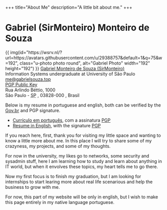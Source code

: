 +++
title="About Me"
description="A little bit about me."
+++

# Gabriel (SirMonteiro) Monteiro de Souza

<div class="vcard h-card">
       {{ img(id="https://wsrv.nl/?url=https://avatars.githubusercontent.com/u/29388757&default=1&q=75&w=192", class="u-photo photo round", alt="Gabriel Photo" width="192" height="192") }}
        <a class="u-url url fn n u-uid" href="https://gabrielsouza.top" rel="me">
            <span class="p-name name" hidden>Gabriel Monteiro de Souza</span>
            <span class="p-given-name given-name">Gabriel</span>
            <span class="p-family-name family-name">Monteiro de Souza</span>
            (<span class="p-nickname nickname">SirMonteiro</span>)
        </a>
        <br>
        <span class="p-job-title title">Information Systems undergraduate</span> at
        <span class="p-org org">University of São Paulo</span>
        <br>
        <a class="u-email email" href="mailto:me@gabrielsouza.top" rel="me">me@gabrielsouza.top</a>
        <br>
        <a class="u-key key" href="/gabrielsouza-pubkey.asc">PGP Public Key</a>
        <div class="p-adr adr h-adr">
            <div class="p-street-address street-address">Rua Arlindo Béttio, 1000</div>
            <span class="p-locality locality">São Paulo</span>
            -
            <abbr class="p-region region" title="São Paulo">SP</abbr>
            ,
            <span class="p-postal-code postal-code">03828-000</span>
            ,
            <span class="p-country-name country-name">Brasil</span>
        </div>
</div>

Below is my resume in portuguese and english, both can be verified by the [Gov.br](https://validar.iti.gov.br/) and PGP signature.
- [Currículo em português](/Gabriel_Souza_Resume.pdf), com a assinatura [PGP](/Gabriel_Souza_Resume.pdf.sig)
- [Resume in English](/Gabriel_Souza_Resume_en.pdf), with the signature [PGP](/Gabriel_Souza_Resume_en.pdf.sig)

If you reach here, first, thank you for visiting my little space and wanting to know a little more about me. In this place I will try to share some of my crazyness, my projects, and some of my thoughts.

For now in the university, my likes go to networks, some security and sysadmin stuff, here I am learning how to study and learn about anything in IT world, but when it envolves these topics, my heart tells me to go there.

Now my first focus is to finish my graduation, but I am looking for internships to start learing more about real life scenarious and help the business to grow with me.

For now, this part of my website will be only in english, but I wish to make this page entirely in my native language portuguese.
